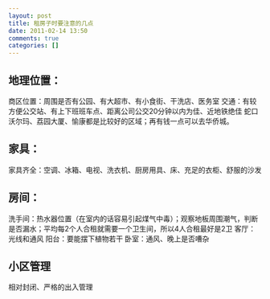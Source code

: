 ```yaml
---
layout: post
title: 租房子时要注意的几点
date: 2011-02-14 13:50
comments: true
categories: []
---
```

<h2>地理位置：</h2>
商区位置：周围是否有公园、有大超市、有小食街、干洗店、医务室
交通：有较方便公交站、有上下班班车点、距离公司公交20分钟以内为佳、近地铁绝佳
蛇口沃尔玛、荔园大厦、愉康都是比较好的区域；再有钱一点可以去华侨城。

<h2>家具：</h2>
家具齐全：空调、冰箱、电视、洗衣机、厨房用具、床、充足的衣柜、舒服的沙发
<h2>房间：</h2>
洗手间：热水器位置（在室内的话容易引起煤气中毒）；观察地板周围潮气，判断是否漏水；平均每2个人合租就需要一个卫生间，所以4人合租最好是2卫
客厅：光线和通风
阳台：要能摆下植物若干
卧室：通风、晚上是否嘈杂
<h2>小区管理</h2>
相对封闭、严格的出入管理
